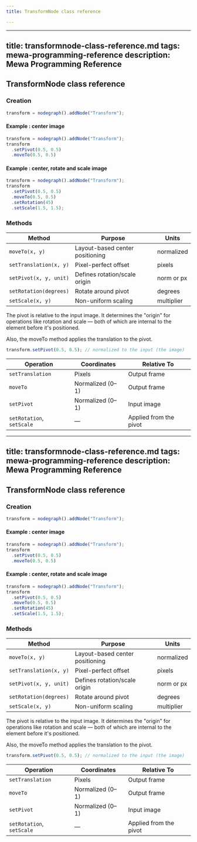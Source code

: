 ```yaml
---
title: TransformNode class reference

---
```


---
title: transformnode-class-reference.md
tags: mewa-programming-reference
description: Mewa Programming Reference
---


## TransformNode class reference

### Creation
```javascript
transform = nodegraph().addNode("Transform");
```

#### Example : center image

```javascript
transform = nodegraph().addNode("Transform");
transform
  .setPivot(0.5, 0.5)
  .moveTo(0.5, 0.5)
```

#### Example : center, rotate and scale image

```javascript
transform = nodegraph().addNode("Transform");
transform
  .setPivot(0.5, 0.5)
  .moveTo(0.5, 0.5)
  .setRotation(45)
  .setScale(1.5, 1.5);
```


### Methods


| Method                 | Purpose                         | Units      |
| ---------------------- | ------------------------------- | ---------- |
| `moveTo(x, y)`         | Layout-based center positioning | normalized |
| `setTranslation(x, y)` | Pixel-perfect offset            | pixels     |
| `setPivot(x, y, unit)` | Defines rotation/scale origin   | norm or px |
| `setRotation(degrees)` | Rotate around pivot             | degrees    |
| `setScale(x, y)`       | Non-uniform scaling             | multiplier |


The pivot is relative to the input image. It determines the "origin" for operations like rotation and scale — both of which are internal to the element before it's positioned.

Also, the moveTo method applies the translation to the pivot.

```javascript
transform.setPivot(0.5, 0.5); // normalized to the input (the image)
```

| Operation                 | Coordinates      | Relative To            |
| ------------------------- | ---------------- | ---------------------- |
| `setTranslation`          | Pixels           | Output frame           |
| `moveTo`                  | Normalized (0–1) | Output frame           |
| `setPivot`          | Normalized (0–1) | Input image        |
| `setRotation`, `setScale` | —                | Applied from the pivot |


---
title: transformnode-class-reference.md
tags: mewa-programming-reference
description: Mewa Programming Reference
---


## TransformNode class reference

### Creation
```javascript
transform = nodegraph().addNode("Transform");
```

#### Example : center image

```javascript
transform = nodegraph().addNode("Transform");
transform
  .setPivot(0.5, 0.5)
  .moveTo(0.5, 0.5)
```

#### Example : center, rotate and scale image

```javascript
transform = nodegraph().addNode("Transform");
transform
  .setPivot(0.5, 0.5)
  .moveTo(0.5, 0.5)
  .setRotation(45)
  .setScale(1.5, 1.5);
```


### Methods


| Method                 | Purpose                         | Units      |
| ---------------------- | ------------------------------- | ---------- |
| `moveTo(x, y)`         | Layout-based center positioning | normalized |
| `setTranslation(x, y)` | Pixel-perfect offset            | pixels     |
| `setPivot(x, y, unit)` | Defines rotation/scale origin   | norm or px |
| `setRotation(degrees)` | Rotate around pivot             | degrees    |
| `setScale(x, y)`       | Non-uniform scaling             | multiplier |


The pivot is relative to the input image. It determines the "origin" for operations like rotation and scale — both of which are internal to the element before it's positioned.

Also, the moveTo method applies the translation to the pivot.

```javascript
transform.setPivot(0.5, 0.5); // normalized to the input (the image)
```

| Operation                 | Coordinates      | Relative To            |
| ------------------------- | ---------------- | ---------------------- |
| `setTranslation`          | Pixels           | Output frame           |
| `moveTo`                  | Normalized (0–1) | Output frame           |
| `setPivot`          | Normalized (0–1) | Input image        |
| `setRotation`, `setScale` | —                | Applied from the pivot |


